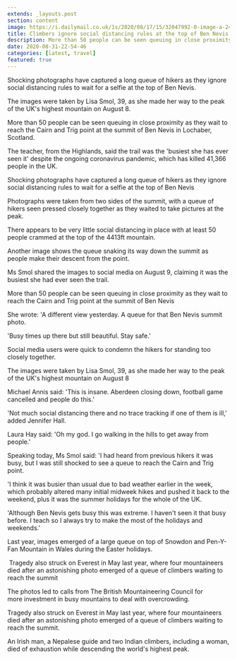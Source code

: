 ```yaml
---
extends: _layouts.post
section: content
image: https://i.dailymail.co.uk/1s/2020/08/17/15/32047992-0-image-a-24_1597675078754.jpg 
title: Climbers ignore social distancing rules at the top of Ben Nevis 
description: More than 50 people can be seen queuing in close proximity as they wait to reach the Cairn and Trig point at the summit of Ben Nevis in Lochaber, Scotland on August 8. 
date: 2020-08-31-22-54-46 
categories: [latest, travel] 
featured: true 
--- 
```

Shocking photographs have captured a long queue of hikers as they ignore social distancing rules to wait for a selfie at the top of Ben Nevis.     

The images were taken by Lisa Smol, 39, as she made her way to the peak of the UK's highest mountain on August 8. 

More than 50 people can be seen queuing in close proximity as they wait to reach the Cairn and Trig point at the summit of Ben Nevis in Lochaber, Scotland. 

The teacher, from the Highlands, said the trail was the 'busiest she has ever seen it' despite the ongoing coronavirus pandemic, which has killed 41,366 people in the UK.  

Shocking photographs have captured a long queue of hikers as they ignore social distancing rules to wait for a selfie at the top of Ben Nevis

Photographs were taken from two sides of the summit, with a queue of hikers seen pressed closely together as they waited to take pictures at the peak.

There appears to be very little social distancing in place with at least 50 people crammed at the top of the 4413ft mountain.

Another image shows the queue snaking its way down the summit as people make their descent from the point. 

Ms Smol shared the images to social media on August 9, claiming it was the busiest she had ever seen the trail. 

More than 50 people can be seen queuing in close proximity as they wait to reach the Cairn and Trig point at the summit of Ben Nevis

She wrote: 'A different view yesterday. A queue for that Ben Nevis summit photo.

'Busy times up there but still beautiful. Stay safe.'

Social media users were quick to condemn the hikers for standing too closely together. 

The images were taken by Lisa Smol, 39, as she made her way to the peak of the UK's highest mountain on August 8

Michael Annis said: 'This is insane. Aberdeen closing down, football game cancelled and people do this.'  

'Not much social distancing there and no trace tracking if one of them is ill,' added Jennifer Hall.  

Laura Hay said: 'Oh my god. I go walking in the hills to get away from people.'      

Speaking today, Ms Smol said: 'I had heard from previous hikers it was busy, but I was still shocked to see a queue to reach the Cairn and Trig point.

'I think it was busier than usual due to bad weather earlier in the week, which probably altered many initial midweek hikes and pushed it back to the weekend, plus it was the summer holidays for the whole of the UK.

'Although Ben Nevis gets busy this was extreme. I haven't seen it that busy before. I teach so I always try to make the most of the holidays and weekends.'

Last year, images emerged of a large queue on top of Snowdon and Pen-Y-Fan Mountain in Wales during the Easter holidays.     

 Tragedy also struck on Everest in May last year, where four mountaineers died after an astonishing photo emerged of a queue of climbers waiting to reach the summit

The photos led to calls from The British Mountaineering Council for more investment in busy mountains to deal with overcrowding. 

Tragedy also struck on Everest in May last year, where four mountaineers died after an astonishing photo emerged of a queue of climbers waiting to reach the summit.

An Irish man, a Nepalese guide and two Indian climbers, including a woman, died of exhaustion while descending the world's highest peak.

